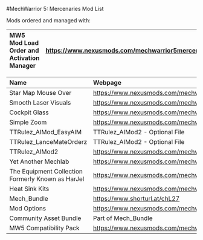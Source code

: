 #MechWarrior 5: Mercenaries Mod List

Mods ordered and managed with:

|__MW5 Mod Load Order and Activation Manager__         |__https://www.nexusmods.com/mechwarrior5mercenaries/mods/174__    |__2.11__     |
|:-----------------------------------------------------|:-----------------------------------------------------------------|:------------|

| __Name__                                             | __Webpage__                                                      | __Version__ |
|:-----------------------------------------------------|:-----------------------------------------------------------------|:------------|
| Star Map Mouse Over                                  | https://www.nexusmods.com/mechwarrior5mercenaries/mods/150       | 3.06        |
| Smooth Laser Visuals                                 | https://www.nexusmods.com/mechwarrior5mercenaries/mods/71        | 1.0         |
| Cockpit Glass                                        | https://www.nexusmods.com/mechwarrior5mercenaries/mods/256       | 0.93a       |
| Simple Zoom                                          | https://www.nexusmods.com/mechwarrior5mercenaries/mods/412       | 1.2.3       |
| TTRulez_AIMod_EasyAIM                                | TTRulez_AIMod2 - Optional File                                   | 1.0         |
| TTRulez_LanceMateOrderz                              | TTRulez_AIMod2 - Optional File                                   | 1.0         |
| TTRulez_AIMod2                                       | https://www.nexusmods.com/mechwarrior5mercenaries/mods/269       | 1.0         |
| Yet Another Mechlab                                  | https://www.nexusmods.com/mechwarrior5mercenaries/mods/459       | 0.20.2      |
| The Equipment Collection Formerly Known as HarJel    | https://www.nexusmods.com/mechwarrior5mercenaries/mods/592       | 1.0.1       |
| Heat Sink Kits                                       | https://www.nexusmods.com/mechwarrior5mercenaries/mods/610       | 0.7         |
| Mech_Bundle                                          | https://www.shorturl.at/chL27                                    | 2.6         |
| Mod Options                                          | https://www.nexusmods.com/mechwarrior5mercenaries/mods/537       | 1.1.4       |
| Community Asset Bundle                               | Part of Mech_Bundle                                              | 2.6         |
| MW5 Compatibility Pack                               | https://www.nexusmods.com/mechwarrior5mercenaries/mods/168       | 3.6         |
